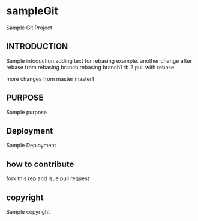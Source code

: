 # sampleGit
Sample Git Project
## INTRODUCTION
Sample intoduction.adding text for rebasing example.
another change after rebase from rebasing branch
rebasing branch1
rb 2
pull with rebase

more changes from master
master1
## PURPOSE
Sample purpose

## Deployment
Sample Deployment

## how to contribute
fork this rep and isue pull request
 
## copyright
Sample copyright
